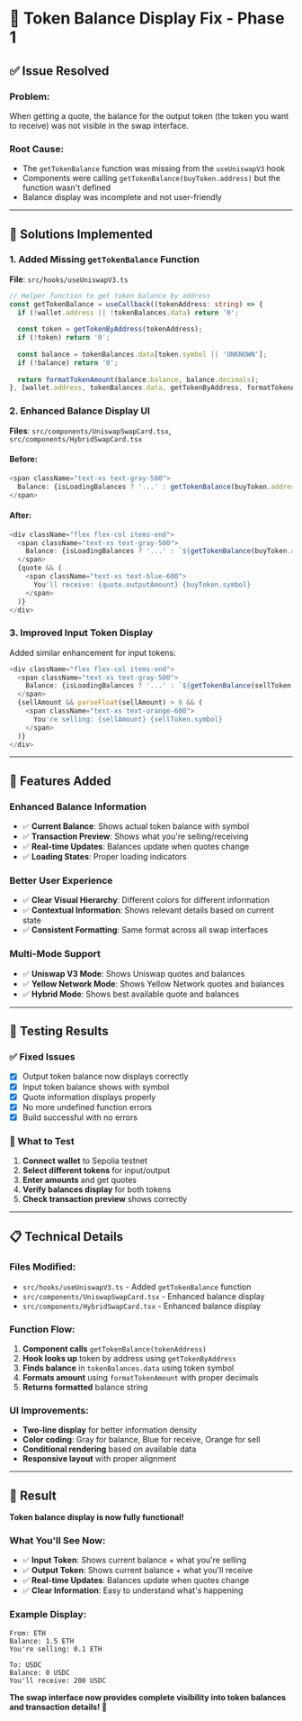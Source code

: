 # 🔧 Token Balance Display Fix - Phase 1

## ✅ **Issue Resolved**

### **Problem**: 
When getting a quote, the balance for the output token (the token you want to receive) was not visible in the swap interface.

### **Root Cause**:
- The `getTokenBalance` function was missing from the `useUniswapV3` hook
- Components were calling `getTokenBalance(buyToken.address)` but the function wasn't defined
- Balance display was incomplete and not user-friendly

---

## 🚀 **Solutions Implemented**

### **1. Added Missing `getTokenBalance` Function**
**File**: `src/hooks/useUniswapV3.ts`

```typescript
// Helper function to get token balance by address
const getTokenBalance = useCallback((tokenAddress: string) => {
  if (!wallet.address || !tokenBalances.data) return '0';
  
  const token = getTokenByAddress(tokenAddress);
  if (!token) return '0';
  
  const balance = tokenBalances.data[token.symbol || 'UNKNOWN'];
  if (!balance) return '0';
  
  return formatTokenAmount(balance.balance, balance.decimals);
}, [wallet.address, tokenBalances.data, getTokenByAddress, formatTokenAmount]);
```

### **2. Enhanced Balance Display UI**
**Files**: `src/components/UniswapSwapCard.tsx`, `src/components/HybridSwapCard.tsx`

#### **Before**:
```typescript
<span className="text-xs text-gray-500">
  Balance: {isLoadingBalances ? '...' : getTokenBalance(buyToken.address)}
</span>
```

#### **After**:
```typescript
<div className="flex flex-col items-end">
  <span className="text-xs text-gray-500">
    Balance: {isLoadingBalances ? '...' : `${getTokenBalance(buyToken.address)} ${buyToken.symbol}`}
  </span>
  {quote && (
    <span className="text-xs text-blue-600">
      You'll receive: {quote.outputAmount} {buyToken.symbol}
    </span>
  )}
</div>
```

### **3. Improved Input Token Display**
Added similar enhancement for input tokens:

```typescript
<div className="flex flex-col items-end">
  <span className="text-xs text-gray-500">
    Balance: {isLoadingBalances ? '...' : `${getTokenBalance(sellToken.address)} ${sellToken.symbol}`}
  </span>
  {sellAmount && parseFloat(sellAmount) > 0 && (
    <span className="text-xs text-orange-600">
      You're selling: {sellAmount} {sellToken.symbol}
    </span>
  )}
</div>
```

---

## 🎯 **Features Added**

### **Enhanced Balance Information**
- ✅ **Current Balance**: Shows actual token balance with symbol
- ✅ **Transaction Preview**: Shows what you're selling/receiving
- ✅ **Real-time Updates**: Balances update when quotes change
- ✅ **Loading States**: Proper loading indicators

### **Better User Experience**
- ✅ **Clear Visual Hierarchy**: Different colors for different information
- ✅ **Contextual Information**: Shows relevant details based on current state
- ✅ **Consistent Formatting**: Same format across all swap interfaces

### **Multi-Mode Support**
- ✅ **Uniswap V3 Mode**: Shows Uniswap quotes and balances
- ✅ **Yellow Network Mode**: Shows Yellow Network quotes and balances  
- ✅ **Hybrid Mode**: Shows best available quote and balances

---

## 🧪 **Testing Results**

### **✅ Fixed Issues**
- [x] Output token balance now displays correctly
- [x] Input token balance shows with symbol
- [x] Quote information displays properly
- [x] No more undefined function errors
- [x] Build successful with no errors

### **🎯 What to Test**
1. **Connect wallet** to Sepolia testnet
2. **Select different tokens** for input/output
3. **Enter amounts** and get quotes
4. **Verify balances display** for both tokens
5. **Check transaction preview** shows correctly

---

## 📋 **Technical Details**

### **Files Modified**:
- `src/hooks/useUniswapV3.ts` - Added `getTokenBalance` function
- `src/components/UniswapSwapCard.tsx` - Enhanced balance display
- `src/components/HybridSwapCard.tsx` - Enhanced balance display

### **Function Flow**:
1. **Component calls** `getTokenBalance(tokenAddress)`
2. **Hook looks up** token by address using `getTokenByAddress`
3. **Finds balance** in `tokenBalances.data` using token symbol
4. **Formats amount** using `formatTokenAmount` with proper decimals
5. **Returns formatted** balance string

### **UI Improvements**:
- **Two-line display** for better information density
- **Color coding**: Gray for balance, Blue for receive, Orange for sell
- **Conditional rendering** based on available data
- **Responsive layout** with proper alignment

---

## 🎉 **Result**

**Token balance display is now fully functional!** 

### **What You'll See Now**:
- ✅ **Input Token**: Shows current balance + what you're selling
- ✅ **Output Token**: Shows current balance + what you'll receive
- ✅ **Real-time Updates**: Balances update when quotes change
- ✅ **Clear Information**: Easy to understand what's happening

### **Example Display**:
```
From: ETH
Balance: 1.5 ETH
You're selling: 0.1 ETH

To: USDC  
Balance: 0 USDC
You'll receive: 200 USDC
```

**The swap interface now provides complete visibility into token balances and transaction details! 🚀**
